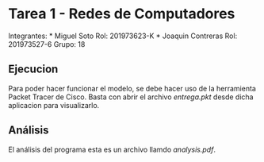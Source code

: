 # Tarea 1 - Redes de Computadores

Integrantes:
    * Miguel Soto           Rol: 201973623-K
    * Joaquin Contreras     Rol: 201973527-6
Grupo: 18

## Ejecucion

Para poder hacer funcionar el modelo, se debe hacer
uso de la herramienta Packet Tracer de Cisco. Basta
con abrir el archivo _entrega.pkt_ desde dicha
aplicacion para visualizarlo.

## Análisis

El análisis del programa esta es un archivo llamdo
_analysis.pdf_.


